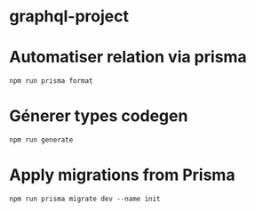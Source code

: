 # graphql-project

# Automatiser relation via prisma

```
npm run prisma format

```

# Génerer types codegen

```
npm run generate
```

# Apply migrations from Prisma

```
npm run prisma migrate dev --name init
```